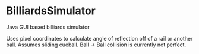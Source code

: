 # BilliardsSimulator
Java GUI based billiards simulator

Uses pixel coordinates to calculate angle of reflection off of a rail or another ball.
Assumes sliding cueball. Ball -> Ball collision is currently not perfect.
